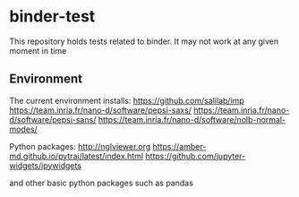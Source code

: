 # binder-test

This repository holds tests related to binder. It may not work at any given moment in time

## Environment

The current environment installs:
https://github.com/salilab/imp 
https://team.inria.fr/nano-d/software/pepsi-saxs/
https://team.inria.fr/nano-d/software/pepsi-sans/
https://team.inria.fr/nano-d/software/nolb-normal-modes/

Python packages:
http://nglviewer.org
https://amber-md.github.io/pytraj/latest/index.html
https://github.com/jupyter-widgets/ipywidgets

and other basic python packages such as pandas
